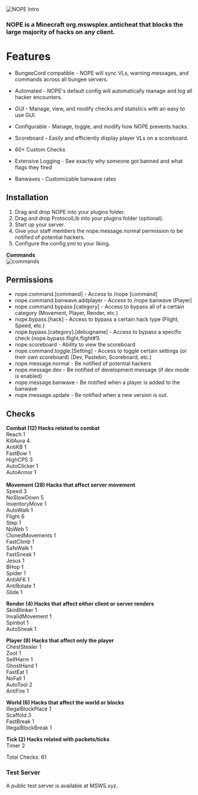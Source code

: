 ![NOPE Intro][logo]


[logo]: https://i.imgur.com/NZRVx3I.png

### NOPE is a Minecraft org.mswsplex.anticheat that blocks the large majority of hacks on any client.​


# Features

* BungeeCord compatible - NOPE will sync VLs, warning messages, and commands across all bungee servers.
* Automated - NOPE's default config will automatically manage and log all hacker encounters.
* GUI - Manage, view, and modify checks and statistics with an easy to use GUI.
* Configurable - Manage, toggle, and modify how NOPE prevents hacks.
* Scoreboard - Easily and efficiently display player VLs on a scoreboard.

* 60+ Custom Checks
* Extensive Logging - See exactly why someone got banned and what flags they fired

* Banwaves - Customizable banwave rates

## Installation
1. Drag and drop NOPE into your plugins folder.
2. Drag and drop ProtocolLib into your plugins folder (optional).
3. Start up your server.
4. Give your staff members the nope.message.normal permission to be notified of potential hackers.
5. Configure the config.yml to your liking.

**Commands**<br>
![commands](https://i.imgur.com/yVwLYXe.png)


## Permissions

* nope.command.[command] - Access to /nope [command]
* nope.command.banwave.addplayer - Access to /nope banwave [Player]
* nope.command.bypass.[category] - Access to bypass all of a certain category (Movement, Player, Render, etc.)
* nope.bypass.[hack] - Access to bypass a certain hack type (Flight, Speed, etc.)
* nope.bypass.[category].[debugname] - Access to bypass a specific check (nope.bypass.flight.flight#1)
* nope.scoreboard - Ability to view the scoreboard
* nope.command.toggle.[Setting] - Access to toggle certain settings (or their own scoreboard) (Dev, Pastebin, Scoreboard, etc.)
* nope.message.normal - Be notified of potential hackers
* nope.message.dev - Be notified of development message (if dev mode is enabled)
* nope.message.banwave - Be notified when a player is added to the banwave
* nope.message.update - Be notified when a new version is out.


## Checks
**Combat (12) Hacks related to combat**<br>
Reach 1<br>
KillAura 4<br>
AntiKB 1<br>
FastBow 1<br>
HighCPS 3<br>
AutoClicker 1<br>
AutoArmor 1<br>
<br>
**Movement (28) Hacks that affect server movement**<br>
Speed 3<br>
NoSlowDown 5<br>
InventoryMove 1<br>
AutoWalk 1<br>
Flight 6<br>
Step 1<br>
NoWeb 1<br>
ClonedMovements 1<br>
FastClimb 1<br>
SafeWalk 1<br>
FastSneak 1<br>
Jesus 1<br>
BHop 1<br>
Spider 1<br>
AntiAFK 1<br>
AntiRotate 1<br>
Glide 1<br>

**Render (4) Hacks that affect either client or server renders**<br>
SkinBlinker 1<br>
InvalidMovement 1<br>
Spinbot 1<br>
AutoSneak 1<br>

**Player (9) Hacks that affect only the player**<br>
ChestStealer 1<br>
Zoot 1<br>
SelfHarm 1<br>
GhostHand 1<br>
FastEat 1<br>
NoFall 1<br>
AutoTool 2<br>
AntiFire 1<br>

**World (6) Hacks that affect the world or blocks**<br>
IllegalBlockPlace 1<br>
Scaffold 3<br>
FastBreak 1<br>
IllegalBlockBreak 1<br>

**Tick (2) Hacks related with packets/ticks**<br>
Timer 2<br>

Total Checks: 61

### Test Server
A public test server is available at MSWS.xyz.